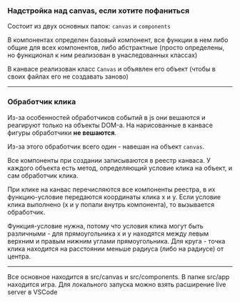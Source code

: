 ### Надстройка над canvas, если хотите пофаниться

Состоит из двух основных папок: `canvas` и `components`

В компонентах определен базовый компонент, все функции в нем либо общие для всех компонентов, либо абстрактные
(просто определены, но функционал к ним реализован в унаследованных классах)

В канвасе реализован класс `Canvas` и объявлен его объект (чтобы в своих файлах его не создавать заново)

---

### Обработчик клика

Из-за особенностей обработчиков событий в js они вешаются и реагируют только на объекты DOM-а.
На нарисованные в канвасе фигуры обработчики **не вешаются**.

Из-за этого обработчик всего один - навешан на объект `canvas`.

Все компоненты при создании записываются в реестр канваса. 
У каждого объекта есть метод, определяющий условие клика на объект, и сам обработчик клика.

При клике на канвас перечисляются все компоненты реестра, в их функцию-условие передаются координаты клика x и y.
Если условие клика выполнено (x и y попали внутрь компонента), то вызывается обработчик.

Функция-условие нужна, потому что условия клика могут быть различными - 
для прямоугольника x и y находятся между левым верхним и правым нижним углами прямоугольника.
Для круга - точка клика находится на расстоянии меньше радиуса (либо на радиусе) от центра.

---

Все основное находится в src/canvas и src/components. В папке src/app находится игра.
Для локального запуска можно взять расширение live server в VSCode